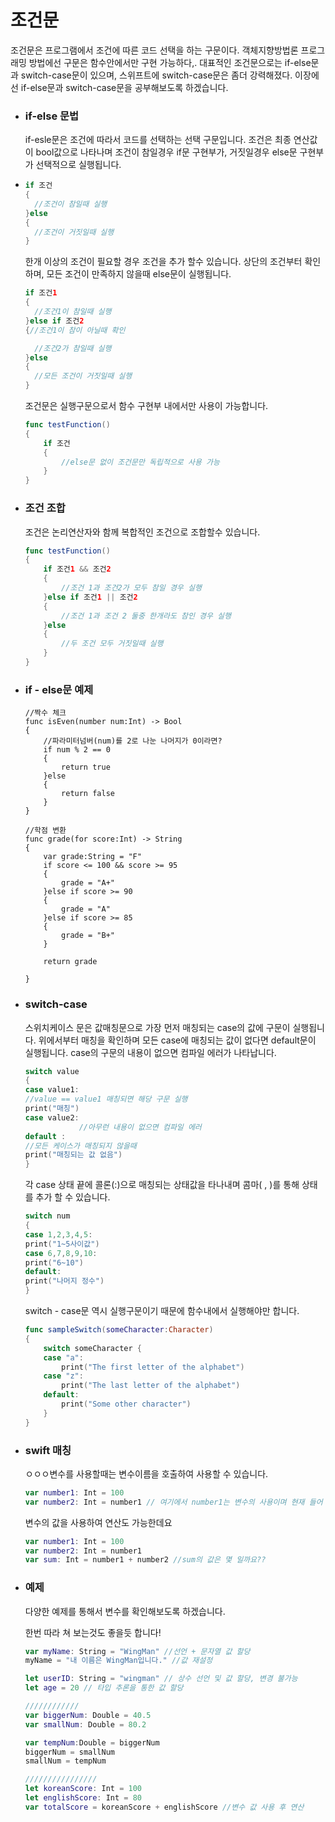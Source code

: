 # 조건문

조건문은 프로그램에서 조건에 따른 코드 선택을 하는 구문이다. 객체지향방법론 프로그래밍 방법에선 구문은 함수안에서만 구현 가능하다,. 대표적인 조건문으로는 if-else문과 switch-case문이 있으며, 스위프트에 switch-case문은 좀더 강력해졌다. 이장에선 if-else문과 switch-case문을 공부해보도록 하겠습니다.

* ### if-else 문법

  if-esle문은 조건에 따라서 코드를 선택하는 선택 구문입니다. 조건은 최종 연산값이 bool값으로 나타나며 조건이 참일경우 if문 구현부가, 거짓일경우 else문 구현부가 선택적으로 실행됩니다.

* ```swift
  if 조건
  {
    //조건이 참일때 실행
  }else
  {
    //조건이 거짓일때 실행
  }
  ```

  한개 이상의 조건이 필요할 경우 조건을 추가 할수 있습니다.  상단의 조건부터 확인하며, 모든 조건이 만족하지 않을때 else문이 실행됩니다.

  ```swift
  if 조건1
  {
    //조건1이 참일때 실행
  }else if 조건2
  {//조건1이 참이 아닐때 확인

    //조건2가 참일때 실행
  }else 
  {
    //모든 조건이 거짓일때 실행
  }
  ```

  조건문은 실행구문으로서 함수 구현부 내에서만 사용이 가능합니다.

  ```swift
  func testFunction()
  {
      if 조건
      {
          //else문 없이 조건문만 독립적으로 사용 가능
      }
  }
  ```

* ### 조건 조합

  조건은 논리연산자와 함께 복합적인 조건으로 조합할수 있습니다.

  ```swift
  func testFunction()
  {
      if 조건1 && 조건2
      {
          //조건 1과 조건2가 모두 참일 경우 실행
      }else if 조건1 || 조건2
      {
          //조건 1과 조건 2 둘중 한개라도 참인 경우 실행
      }else
      {
          //두 조건 모두 거짓일때 실행
      }
  }
  ```

* ### if - else문 예제

  ```
  //짝수 체크
  func isEven(number num:Int) -> Bool
  {
      //파라미터넘버(num)를 2로 나눈 나머지가 0이라면?
      if num % 2 == 0
      {
          return true
      }else
      {
          return false
      }
  }

  //학점 변환
  func grade(for score:Int) -> String
  {    
      var grade:String = "F"
      if score <= 100 && score >= 95
      {
          grade = "A+"
      }else if score >= 90
      {
          grade = "A"
      }else if score >= 85
      {
          grade = "B+"
      }

      return grade

  }
  ```
* ### switch-case

  스위치케이스 문은 값매칭문으로 가장 먼저 매칭되는 case의 값에 구문이 실행됩니다. 위에서부터 매칭을 확인하며 모든 case에 매칭되는 값이 없다면 default문이 실행됩니다. case의 구문의 내용이 없으면 컴파일 에러가 나타납니다.

  ```swift
  switch value
  {
  case value1:
  //value == value1 매칭되면 해당 구문 실행
  print("매칭")
  case value2:
              //아무런 내용이 없으면 컴파일 에러
  default :
  //모든 케이스가 매칭되지 않을때
  print("매칭되는 값 없음")
  }
  ```

  각 case 상태 끝에 콜론\(:\)으로 매칭되는 상태값을 타나내며 콤마\( , \)를 통해 상태를 추가 할 수 있습니다.

  ```swift
  switch num
  {
  case 1,2,3,4,5:
  print("1~5사이값")
  case 6,7,8,9,10:
  print("6~10")
  default:
  print("나머지 정수")
  }
  ```

  switch - case문 역시 실행구문이기 때문에 함수내에서 실행해야만 합니다.

  ```swift
  func sampleSwitch(someCharacter:Character)
  {
      switch someCharacter {
      case "a":
          print("The first letter of the alphabet")
      case "z":
          print("The last letter of the alphabet")
      default:
          print("Some other character")
      }
  }
  ```

* ### swift 매칭

  ㅇㅇㅇ변수를 사용할때는 변수이름을 호출하여 사용할 수 있습니다.

  ```swift
  var number1: Int = 100
  var number2: Int = number1 // 여기에서 number1는 변수의 사용이며 현재 들어 있는 값(100)으로 여겨진다.
  ```

  변수의 값을 사용하여 연산도 가능한데요

  ```swift
  var number1: Int = 100
  var number2: Int = number1 
  var sum: Int = number1 + number2 //sum의 값은 몇 일까요??
  ```

* ### 예제

  다양한 예제를 통해서 변수를 확인해보도록 하겠습니다.

  한번 따라 쳐 보는것도 좋을듯 합니다!

  ```swift
  var myName: String = "WingMan" //선언 + 문자열 값 할당
  myName = "내 이름은 WingMan입니다." //값 재설정

  let userID: String = "wingman" // 상수 선언 및 값 할당, 변경 불가능 
  let age = 20 // 타입 추론을 통한 값 할당

  ////////////
  var biggerNum: Double = 40.5
  var smallNum: Double = 80.2

  var tempNum:Double = biggerNum
  biggerNum = smallNum
  smallNum = tempNum

  ////////////////
  let koreanScore: Int = 100
  let englishScore: Int = 80
  var totalScore = koreanScore + englishScore //변수 값 사용 후 연산
  ```

### 




